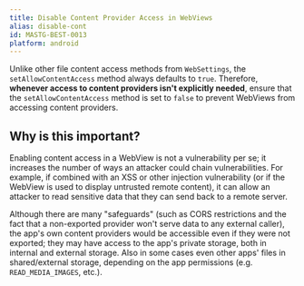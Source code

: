 ```yaml
---
title: Disable Content Provider Access in WebViews
alias: disable-cont
id: MASTG-BEST-0013
platform: android
---
```


Unlike other file content access methods from `WebSettings`, the `setAllowContentAccess` method always defaults to `true`. Therefore, **whenever access to content providers isn't explicitly needed**, ensure that the `setAllowContentAccess` method is set to `false` to prevent WebViews from accessing content providers.

## Why is this important?

Enabling content access in a WebView is not a vulnerability per se; it increases the number of ways an attacker could chain vulnerabilities. For example, if combined with an XSS or other injection vulnerability (or if the WebView is used to display untrusted remote content), it can allow an attacker to read sensitive data that they can send back to a remote server.

Although there are many "safeguards" (such as CORS restrictions and the fact that a non-exported provider won't serve data to any external caller), the app's own content providers would be accessible even if they were not exported; they may have access to the app's private storage, both in internal and external storage. Also in some cases even other apps' files in shared/external storage, depending on the app permissions (e.g. `READ_MEDIA_IMAGES`, etc.).